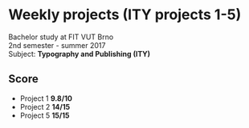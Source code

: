 # Weekly projects (ITY projects 1-5)
Bachelor study at FIT VUT Brno  
2nd semester - summer 2017  
Subject: **Typography and Publishing (ITY)**

## Score
* Project 1 **9.8/10**
* Project 2 **14/15**
* Project 5 **15/15**
